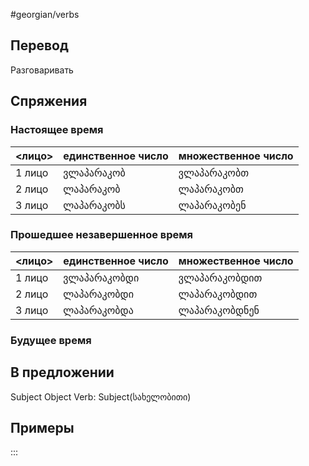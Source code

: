 #georgian/verbs 
## Перевод
Разговаривать
## Спряжения
### Настоящее время
<лицо>|единственное число|множественное число
--------|---------------------|------------------------
1 лицо | ვლაპარაკობ | ვლაპარაკობთ
2 лицо | ლაპარაკობ | ლაპარაკობთ
3 лицо | ლაპარაკობს | ლაპარაკობენ
### Прошедшее незавершенное время
<лицо>|единственное число|множественное число
--------|---------------------|------------------------
1 лицо | ვლაპარაკობდი | ვლაპარაკობდით
2 лицо | ლაპარაკობდი | ლაპარაკობდით
3 лицо | ლაპარაკობდა | ლაპარაკობდნენ
### Будущее время
## В предложении
Subject Object Verb: Subject(სახელობითი)
## Примеры
:::
